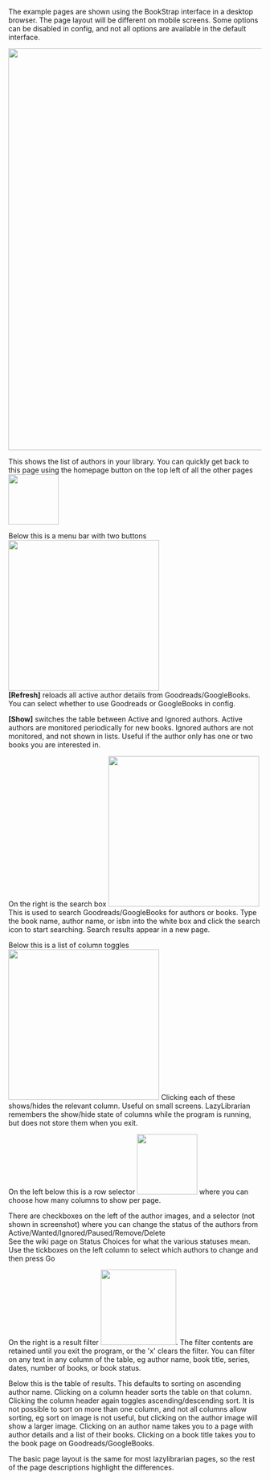The example pages are shown using the BookStrap interface in a desktop browser. The page layout will be different on mobile screens. Some options can be disabled in config, and not all options are available in the default interface. 

<img src="http://imgur.com/Ekg7XkD.png" width="800">

This shows the list of authors in your library. You can quickly get back to this page using the homepage button on the top left of all the other pages <img src="https://imgur.com/2Guxe1R.png" width="100">

Below this is a menu bar with two buttons <img src="https://imgur.com/JgwDXST.png" width="300"><br> 
**[Refresh]** reloads all active author details from Goodreads/GoogleBooks. You can select whether to use Goodreads or GoogleBooks in config.

**[Show]** switches the table between Active and Ignored authors.
Active authors are monitored periodically for new books. Ignored authors are not monitored, and not shown in lists. Useful if the author only has one or two books you are interested in.

On the right is the search box <img src="https://imgur.com/rWPyKMv.png" width="300">
This is used to search Goodreads/GoogleBooks for authors or books. Type the book name, author name, or isbn into the white box and click the search icon to start searching. Search results appear in a new page.

Below this is a list of column toggles <img src="https://imgur.com/HXxXixh.png" width="300">
Clicking each of these shows/hides the relevant column. Useful on small screens. LazyLibrarian remembers the show/hide state of columns while the program is running, but does not store them when you exit.

On the left below this is a row selector <img src="https://imgur.com/f6v1r4K.png" width="120"> where you can choose how many columns to show per page.

There are checkboxes on the left of the author images, and a selector (not shown in screenshot) where you can change the status of the authors from Active/Wanted/Ignored/Paused/Remove/Delete  
See the wiki page on Status Choices for what the various statuses mean. Use the tickboxes on the left column to select which authors to change and then press Go

On the right is a result filter <img src="https://imgur.com/CttWVqj.png" width="150">. The filter contents are retained until you exit the program, or the 'x' clears the filter. You can filter on any text in any column of the table, eg author name, book title, series, dates, number of books, or book status.

Below this is the table of results. This defaults to sorting on ascending author name. Clicking on a column header sorts the table on that column. Clicking the column header again toggles ascending/descending sort. It is not possible to sort on more than one column, and not all columns allow sorting, eg sort on image is not useful, but clicking on the author image will show a larger image. Clicking on an author name takes you to a page with author details and a list of their books. Clicking on a book title takes you to the book page on Goodreads/GoogleBooks.

The basic page layout is the same for most lazylibrarian pages, so the rest of the page descriptions highlight the differences.